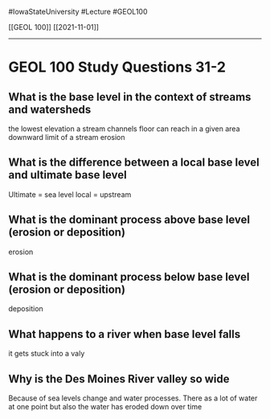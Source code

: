 
#IowaStateUniversity  #Lecture  #GEOL100

[[GEOL 100]] [[2021-11-01]]

---


# GEOL 100 Study Questions 31-2

## What is the base level in the context of streams and watersheds 

the lowest elevation  a stream channels floor can reach in a given area downward limit of a stream erosion 

## What is the difference between a local base level and ultimate base level 

Ultimate = sea level 
local = upstream 


## What is the dominant process above base level (erosion or deposition)

erosion 


## What is the dominant process below base level (erosion or deposition)

deposition 

## What happens to a river when base level falls 

it gets stuck into a valy 

## Why is the Des Moines River valley so wide

Because of sea levels change and water processes. There as a lot of water at one point but also the water has eroded down over time 